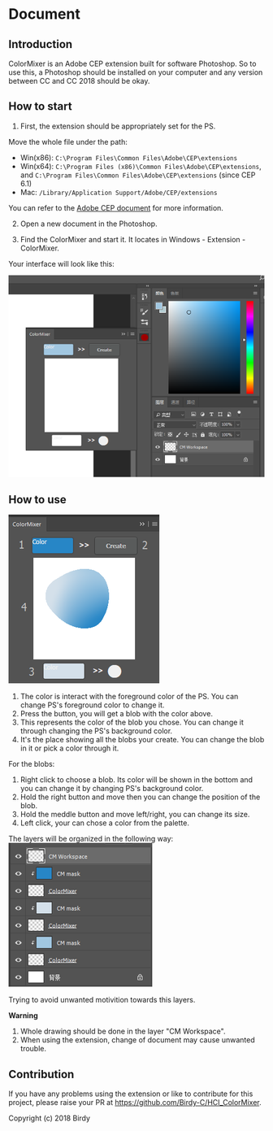 # Document

## Introduction

ColorMixer is an Adobe CEP extension built for software Photoshop. So to use this, a Photoshop should be installed on your computer and any version between CC and CC 2018 should be okay.

## How to start

1. First, the extension should be appropriately set for the PS.

Move the whole file under the path:
- Win(x86): `C:\Program Files\Common Files\Adobe\CEP\extensions`
- Win(x64): `C:\Program Files (x86)\Common Files\Adobe\CEP\extensions`, and `C:\Program Files\Common Files\Adobe\CEP\extensions` (since CEP 6.1)
- Mac: `/Library/Application Support/Adobe/CEP/extensions`

You can refer to the [Adobe CEP document](https://github.com/Adobe-CEP/CEP-Resources/blob/master/CEP_8.x/Documentation/CEP%208.0%20HTML%20Extension%20Cookbook.md#extension-folders) for more information.

2. Open a new document in the Photoshop.

3. Find the ColorMixer and start it. It locates in Windows -  Extension - ColorMixer.

Your interface will look like this: 

![startpic](.\pic\start.png)

## How to use
![intro1](.\pic\intro1.png)

1. The color is interact with the foreground color of the PS. You can change PS's foreground color to change it.
2. Press the button, you will get a blob with the color above.
3. This represents the color of the blob you chose. You can change it through changing the PS's background color. 
4. It's the place showing all the blobs your create. You can change the blob in it or pick a color through it.



For the blobs:
1. Right click to choose a blob. Its color will be shown in the bottom and you can change it by changing PS's background color.
2. Hold the right button and move then you can change the position of the blob.
3. Hold the meddle button and move left/right, you can change its size.
4. Left click, your can chose a color from the palette.


The layers will be organized in the following way:
![intro1](.\pic\intro2.png)

Trying to avoid unwanted motivition towards this layers.




**Warning**

1. Whole drawing should be done in the layer "CM Workspace".
2. When using the extension, change of document may cause unwanted trouble.



## Contribution

If you have any problems using the extension or like to contribute for this project, please raise your PR at  https://github.com/Birdy-C/HCI_ColorMixer.


Copyright (c) 2018 Birdy
